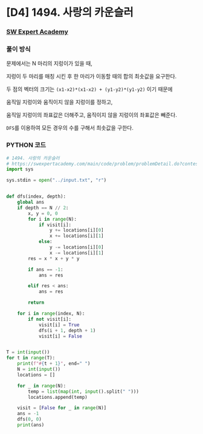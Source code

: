 # [D4] 1494. 사랑의 카운슬러

### [SW Expert Academy](https://swexpertacademy.com/main/code/problem/problemDetail.do?contestProbId=AV2b_WPaAEIBBASw&categoryId=AV2b_WPaAEIBBASw&categoryType=CODE)

### 풀이 방식 

문제에서는 N 마리의 지렁이가 있을 때, 

지렁이 두 마리를 매칭 시킨 후 한 마리가 이동할 때의 합의 최솟값을 요구한다.

두 점의 벡터의  크기는 `(x1-x2)*(x1-x2) + (y1-y2)*(y1-y2)` 이기 때문에

움직일 지렁이와 움직이지 않을 지렁이를 정하고,

움직일 지렁이의 좌표값은 더해주고, 움직이지 않을 지렁이의 좌표값은 빼준다.

`DFS`를 이용하여 모든 경우의 수를 구해서 최솟값을 구한다.

### PYTHON 코드

```python
# 1494. 사랑의 카운슬러
# https://swexpertacademy.com/main/code/problem/problemDetail.do?contestProbId=AV2b_WPaAEIBBASw&categoryId=AV2b_WPaAEIBBASw&categoryType=CODE
import sys

sys.stdin = open("../input.txt", "r")


def dfs(index, depth):
    global ans
    if depth == N // 2:
        x, y = 0, 0
        for i in range(N):
            if visit[i]:
                y += locations[i][0]
                x += locations[i][1]
            else:
                y -= locations[i][0]
                x -= locations[i][1]
        res = x * x + y * y

        if ans == -1:
            ans = res

        elif res < ans:
            ans = res

        return

    for i in range(index, N):
        if not visit[i]:
            visit[i] = True
            dfs(i + 1, depth + 1)
            visit[i] = False


T = int(input())
for t in range(T):
    print(f"#{t + 1}", end=" ")
    N = int(input())
    locations = []

    for _ in range(N):
        temp = list(map(int, input().split(" ")))
        locations.append(temp)

    visit = [False for _ in range(N)]
    ans = -1
    dfs(0, 0)
    print(ans)

```

